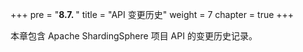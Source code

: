 +++
pre = "<b>8.7. </b>"
title = "API 变更历史"
weight = 7
chapter = true
+++

本章包含 Apache ShardingSphere 项目 API 的变更历史记录。
